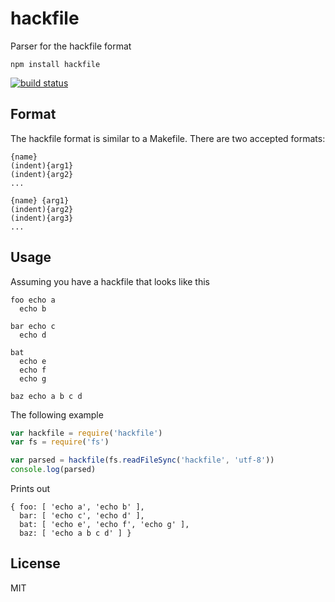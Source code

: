 # hackfile

Parser for the hackfile format

```
npm install hackfile
```

[![build status](http://img.shields.io/travis/mafintosh/hackfile.svg?style=flat)](http://travis-ci.org/mafintosh/hackfile)

## Format

The hackfile format is similar to a Makefile.  There are two accepted formats:

```
{name}
(indent){arg1}
(indent){arg2}
...
```

```
{name} {arg1}
(indent){arg2}
(indent){arg3}
...
```

## Usage

Assuming you have a hackfile that looks like this

```
foo echo a
  echo b

bar echo c
  echo d

bat
  echo e
  echo f
  echo g

baz echo a b c d
```

The following example

``` js
var hackfile = require('hackfile')
var fs = require('fs')

var parsed = hackfile(fs.readFileSync('hackfile', 'utf-8'))
console.log(parsed)
```

Prints out

```
{ foo: [ 'echo a', 'echo b' ],
  bar: [ 'echo c', 'echo d' ],
  bat: [ 'echo e', 'echo f', 'echo g' ],
  baz: [ 'echo a b c d' ] }
```

## License

MIT
